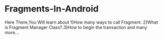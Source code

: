 # Fragments-In-Android
Here There,You Will learn about 1)How many ways to call Fragment. 2)What is Fragment Manager Class?.3)How to begin the transaction and many more...
